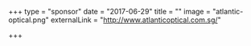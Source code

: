 +++
type = "sponsor"
date = "2017-06-29"
title = ""
image = "atlantic-optical.png"
externalLink = "http://www.atlanticoptical.com.sg/"

+++